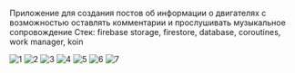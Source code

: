 Приложение для создания постов об информации о двигателях c возможностью оставлять комментарии и прослушивать музыкальное сопровождение
Стек: firebase storage, firestore, database, coroutines, work manager, koin

![1](https://github.com/Ilya193/Engines/assets/40058340/bfb8959f-d0f2-4b07-9c1b-d10d1bf74bd5)
![2](https://github.com/Ilya193/Engines/assets/40058340/f1f1c0a7-4e69-4876-8379-e15957f14bd9)
![3](https://github.com/Ilya193/Engines/assets/40058340/0e2e336e-d6af-4596-95ab-0c48b74bd98f)
![4](https://github.com/Ilya193/Engines/assets/40058340/56651053-1d3f-4e6f-8859-d3c9adfeba12)
![5](https://github.com/Ilya193/Engines/assets/40058340/75148693-f628-4f68-a995-a01e6bb2d1e5)
![6](https://github.com/Ilya193/Engines/assets/40058340/ff737e41-e880-43cf-9021-22cfc592f414)
![7](https://github.com/Ilya193/Engines/assets/40058340/3e106993-5f83-475a-9c3b-af414e38f24e)
